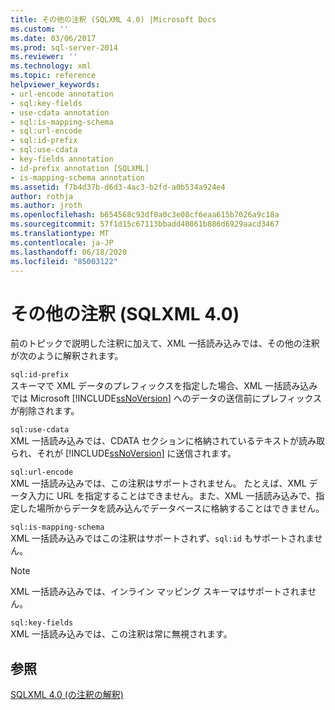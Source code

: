 ```yaml
---
title: その他の注釈 (SQLXML 4.0) |Microsoft Docs
ms.custom: ''
ms.date: 03/06/2017
ms.prod: sql-server-2014
ms.reviewer: ''
ms.technology: xml
ms.topic: reference
helpviewer_keywords:
- url-encode annotation
- sql:key-fields
- use-cdata annotation
- sql:is-mapping-schema
- sql:url-encode
- sql:id-prefix
- sql:use-cdata
- key-fields annotation
- id-prefix annotation [SQLXML]
- is-mapping-schema annotation
ms.assetid: f7b4d37b-d6d3-4ac3-b2fd-a0b534a924e4
author: rothja
ms.author: jroth
ms.openlocfilehash: b654568c93df0a0c3e08cf6eaa615b7026a9c18a
ms.sourcegitcommit: 57f1d15c67113bbadd40861b886d6929aacd3467
ms.translationtype: MT
ms.contentlocale: ja-JP
ms.lasthandoff: 06/18/2020
ms.locfileid: "85003122"
---
```

# <a name="other-annotations-sqlxml-40"></a>その他の注釈 (SQLXML 4.0)
  前のトピックで説明した注釈に加えて、XML 一括読み込みでは、その他の注釈が次のように解釈されます。  
  
 `sql:id-prefix`  
 スキーマで XML データのプレフィックスを指定した場合、XML 一括読み込みでは Microsoft [!INCLUDE[ssNoVersion](../../../includes/ssnoversion-md.md)] へのデータの送信前にプレフィックスが削除されます。  
  
 `sql:use-cdata`  
 XML 一括読み込みでは、CDATA セクションに格納されているテキストが読み取られ、それが [!INCLUDE[ssNoVersion](../../../includes/ssnoversion-md.md)] に送信されます。  
  
 `sql:url-encode`  
 XML 一括読み込みでは、この注釈はサポートされません。 たとえば、XML データ入力に URL を指定することはできません。また、XML 一括読み込みで、指定した場所からデータを読み込んでデータベースに格納することはできません。  
  
 `sql:is-mapping-schema`  
 XML 一括読み込みではこの注釈はサポートされず、`sql:id` もサポートされません。  
  
> [!NOTE]  
>  XML 一括読み込みでは、インライン マッピング スキーマはサポートされません。  
  
 `sql:key-fields`  
 XML 一括読み込みでは、この注釈は常に無視されます。  
  
## <a name="see-also"></a>参照  
 [SQLXML 4.0 &#40;の注釈の解釈&#41;](annotation-interpretation-sqlxml-4-0.md)  
  
  
